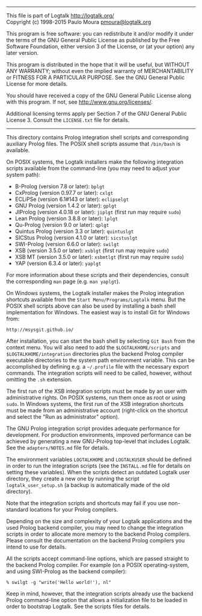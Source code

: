 ________________________________________________________________________

This file is part of Logtalk <http://logtalk.org/>  
Copyright (c) 1998-2015 Paulo Moura <pmoura@logtalk.org>

This program is free software: you can redistribute it and/or modify
it under the terms of the GNU General Public License as published by
the Free Software Foundation, either version 3 of the License, or
(at your option) any later version.

This program is distributed in the hope that it will be useful,
but WITHOUT ANY WARRANTY; without even the implied warranty of
MERCHANTABILITY or FITNESS FOR A PARTICULAR PURPOSE.  See the
GNU General Public License for more details.

You should have received a copy of the GNU General Public License
along with this program.  If not, see <http://www.gnu.org/licenses/>.

Additional licensing terms apply per Section 7 of the GNU General
Public License 3. Consult the `LICENSE.txt` file for details.
________________________________________________________________________


This directory contains Prolog integration shell scripts and corresponding
auxiliary Prolog files. The POSIX shell scripts assume that `/bin/bash` is
available.

On POSIX systems, the Logtalk installers make the following integration 
scripts available from the command-line (you may need to adjust your 
system path):

* B-Prolog (version 7.8 or later):         `bplgt`
* CxProlog (version 0.97.7 or later):      `cxlgt`
* ECLiPSe (version 6.1#143 or later):      `eclipselgt`
* GNU Prolog (version 1.4.2 or later):     `gplgt`
* JIProlog (version 4.0.18 or later):      `jiplgt`     (first run may require `sudo`)
* Lean Prolog (version 3.8.8 or later):    `lplgt`
* Qu-Prolog (version 9.0 or later):        `qplgt`
* Quintus Prolog (version 3.3 or later):   `quintuslgt`
* SICStus Prolog (version 4.1.0 or later): `sicstuslgt`
* SWI-Prolog (version 6.6.0 or later):     `swilgt`
* XSB (version 3.5.0 or later):            `xsblgt`     (first run may require `sudo`)
* XSB MT (version 3.5.0 or later):         `xsbmtlgt`   (first run may require `sudo`)
* YAP (version 6.3.4 or later):            `yaplgt`

For more information about these scripts and their dependencies, consult
the corresponding `man` page (e.g. `man yaplgt`).

On Windows systems, the Logtalk installer makes the Prolog integration 
shortcuts available from the `Start Menu/Programs/Logtalk` menu. But
the POSIX shell scripts above can also be used by installing a bash
shell implementation for Windows. The easiest way is to install Git for
Windows from:

	http://msysgit.github.io/

After installation, you can start the bash shell by selecting `Git Bash`
from the context menu. You will also need to add the `$LOGTALKHOME/scripts`
and `$LOGTALKHOME/integration` directories plus the backend Prolog compiler
executable directories to the system path environment variable. This can be
accomplished by defining e.g. a `~/.profile` file with the necessary export
commands. The integration scripts will need to be called, however, without
omitting the `.sh` extension.

The first run of the XSB integration scripts must be made by an user with
administrative rights. On POSIX systems, run them once as root or using
`sudo`. In Windows systems, the first run of the XSB integration shortcuts
must be made from an administrative account (right-click on the shortcut
and select the "Run as administrator" option).

The GNU Prolog integration script provides adequate performance for 
development. For production environments, improved performance can be 
achieved by generating a new GNU-Prolog top-level that includes Logtalk.
See the `adapters/NOTES.md` file for details.

The environment variables `LOGTALKHOME` and `LOGTALKUSER` should be defined 
in order to run the integration scripts (see the `INSTALL.md` file for 
details on setting these variables). When the scripts detect an outdated 
Logtalk user directory, they create a new one by running the script
`logtalk_user_setup.sh` (a backup is automatically made of the old
directory).

Note that the integration scripts and shortcuts may fail if you use non-
standard locations for your Prolog compilers.

Depending on the size and complexity of your Logtalk applications and the
used Prolog backend compiler, you may need to change the integration scripts
in order to allocate more memory to the backend Prolog compilers. Please
consult the documentation on the backend Prolog compilers you intend to use
for details.

All the scripts accept command-line options, which are passed straight to 
the backend Prolog compiler. For example (on a POSIX operating-system, and
using SWI-Prolog as the backend compiler):

	% swilgt -g "write('Hello world!'), nl"

Keep in mind, however, that the integration scripts already use the backend 
Prolog command-line option that allows a initialization file to be loaded in
order to bootstrap Logtalk. See the scripts files for details.
